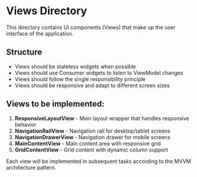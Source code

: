 # Views Directory

This directory contains UI components (Views) that make up the user interface of the application.

## Structure

- Views should be stateless widgets when possible
- Views should use Consumer widgets to listen to ViewModel changes
- Views should follow the single responsibility principle
- Views should be responsive and adapt to different screen sizes

## Views to be implemented:

1. **ResponsiveLayoutView** - Main layout wrapper that handles responsive behavior
2. **NavigationRailView** - Navigation rail for desktop/tablet screens
3. **NavigationDrawerView** - Navigation drawer for mobile screens
4. **MainContentView** - Main content area with responsive grid
5. **GridContentView** - Grid content with dynamic column support

Each view will be implemented in subsequent tasks according to the MVVM architecture pattern.